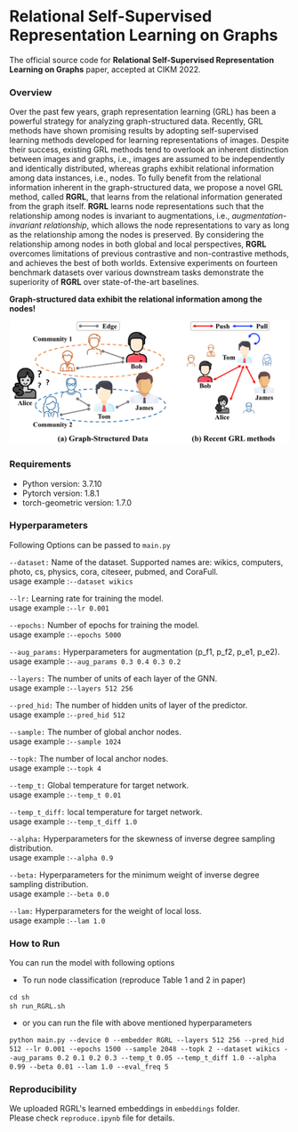 # Relational Self-Supervised Representation Learning on Graphs

The official source code for **Relational Self-Supervised Representation Learning on Graphs** paper, accepted at CIKM 2022.


### Overview
Over the past few years, graph representation learning (GRL) has been a powerful strategy for analyzing graph-structured data. 
Recently, GRL methods have shown promising results by adopting self-supervised learning methods developed for learning representations of images. Despite their success, existing GRL methods tend to overlook an inherent distinction between images and graphs, i.e., images are assumed to be independently and identically distributed, whereas graphs exhibit relational information among data instances, i.e., nodes.
To fully benefit from the relational information inherent in the graph-structured data,
we propose a novel GRL method, called **RGRL**, that learns from the relational information generated from the graph itself. 
**RGRL** learns node representations such that the relationship among nodes is invariant to augmentations, i.e., *augmentation-invariant relationship*, which allows the node representations to vary as long as the relationship among the nodes is preserved.
By considering the relationship among nodes in both global and local perspectives, **RGRL** overcomes limitations of previous contrastive and non-contrastive methods, and achieves the best of both worlds. 
Extensive experiments on fourteen benchmark datasets over various downstream tasks demonstrate the superiority of **RGRL** over state-of-the-art baselines.

**Graph-structured data exhibit the relational information among the nodes!**

<img src="img/community3.png" width="700px"></img> 


### Requirements

- Python version: 3.7.10
- Pytorch version: 1.8.1
- torch-geometric version: 1.7.0

### Hyperparameters
Following Options can be passed to `main.py`

`--dataset:`
Name of the dataset. Supported names are: wikics, computers, photo, cs, physics, cora, citeseer, pubmed, and CoraFull.  
usage example :`--dataset wikics`

`--lr:`
Learning rate for training the model.  
usage example :`--lr 0.001`

`--epochs:`
Number of epochs for training the model.  
usage example :`--epochs 5000`

`--aug_params:`
Hyperparameters for augmentation (p_f1, p_f2, p_e1, p_e2).  
usage example :`--aug_params 0.3 0.4 0.3 0.2`

`--layers:`
The number of units of each layer of the GNN.  
usage example :`--layers 512 256`

`--pred_hid:`
The number of hidden units of layer of the predictor.  
usage example :`--pred_hid 512`

`--sample:`
The number of global anchor nodes.  
usage example :`--sample 1024`

`--topk:`
The number of local anchor nodes.  
usage example :`--topk 4`

`--temp_t:`
Global temperature for target network.  
usage example :`--temp_t 0.01`

`--temp_t_diff:`
local temperature for target network.  
usage example :`--temp_t_diff 1.0`

`--alpha:`
Hyperparameters for the skewness of inverse degree sampling distribution.  
usage example :`--alpha 0.9`

`--beta:`
Hyperparameters for the minimum weight of inverse degree sampling distribution.  
usage example :`--beta 0.0`

`--lam:`
Hyperparameters for the weight of local loss.  
usage example :`--lam 1.0`


### How to Run

You can run the model with following options
- To run node classification (reproduce Table 1 and 2 in paper)
```
cd sh
sh run_RGRL.sh
```

- or you can run the file with above mentioned hyperparameters
```
python main.py --device 0 --embedder RGRL --layers 512 256 --pred_hid 512 --lr 0.001 --epochs 1500 --sample 2048 --topk 2 --dataset wikics --aug_params 0.2 0.1 0.2 0.3 --temp_t 0.05 --temp_t_diff 1.0 --alpha 0.99 --beta 0.01 --lam 1.0 --eval_freq 5
```

### Reproducibility
We uploaded RGRL's learned embeddings in `embeddings` folder.  
Please check `reproduce.ipynb` file for details.